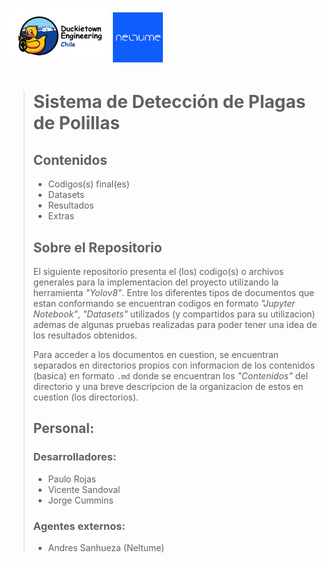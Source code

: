  # <img src="Extras/Configuracion repositorio/duckietown_engineering_chile.png" width="160"> <img src="Extras/Configuracion repositorio/neltume.png" width="80">
>
>
> # Sistema de Detección de Plagas de Polillas
> 
> 
> ## Contenidos
> - Codigos(s) final(es)
> - Datasets
> - Resultados
> - Extras
>
>  
> ## Sobre el Repositorio
> El siguiente repositorio presenta el (los) codigo(s) o archivos generales para la implementacion del proyecto utilizando la herramienta _"Yolov8"_. Entre los diferentes tipos de documentos que estan conformando se encuentran codigos en formato _"Jupyter Notebook"_, _"Datasets"_ utilizados (y compartidos para su utilizacion) ademas de algunas pruebas realizadas para poder tener una idea de los resultados obtenidos. 
> 
> Para acceder a los documentos en cuestion, se encuentran separados en directorios propios con informacion de los contenidos (basica) en formato ```.md``` donde se encuentran los _"Contenidos"_ del directorio y una breve descripcion de la organizacion de estos en cuestion (los directorios).
>
> ## Personal:
> ### Desarrolladores:
> * Paulo Rojas 
> * Vicente Sandoval
> * Jorge Cummins
> ### Agentes externos:
> * Andres Sanhueza (Neltume)
> 
